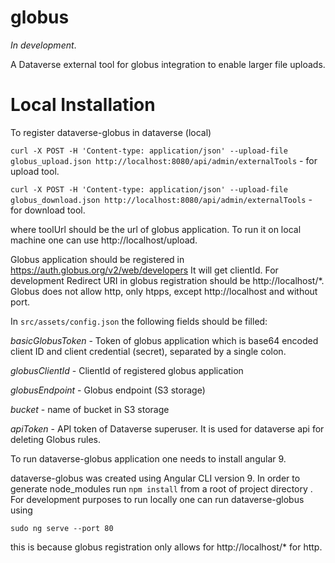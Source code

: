# globus

_In development_.

A Dataverse external tool for globus integration to enable larger file uploads.
# Local Installation 

To register dataverse-globus in dataverse (local)

`curl -X POST -H 'Content-type: application/json' --upload-file globus_upload.json http://localhost:8080/api/admin/externalTools` - for upload tool.

`curl -X POST -H 'Content-type: application/json' --upload-file globus_download.json http://localhost:8080/api/admin/externalTools` - for download tool.

where toolUrl should be the url of globus application. To run it on local machine one can use http://localhost/upload.

Globus application should be registered in https://auth.globus.org/v2/web/developers It will get clientId.
For development Redirect URI in globus registration should be http://localhost/*. Globus does not allow http, only htpps, except http://localhost and without port.

In ``src/assets/config.json`` the following fields should be filled:

   *basicGlobusToken*  - Token of globus application which is  base64 encoded client ID and client credential (secret), separated by a single colon.
   
   *globusClientId*    - ClientId of registered globus application 
   
   *globusEndpoint*    - Globus endpoint (S3 storage)
   
   *bucket*            - name of bucket in S3 storage
   
   *apiToken*   - API token of Dataverse superuser. It is used for dataverse api for deleting Globus rules.

To run dataverse-globus application one needs to install angular 9.

dataverse-globus was created using Angular CLI version 9.
In order to generate node_modules run `npm install` from a root of project directory .
For development purposes to run locally one can run dataverse-globus using

`sudo ng serve --port 80`

this is because globus registration only allows for http://localhost/* for http.



